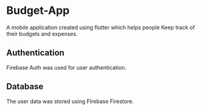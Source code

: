 # Budget-App
A mobile application created using flutter which helps people Keep track of their budgets and expenses.

## Authentication
Firebase Auth was used for user authentication. 

## Database
The user data was stored using FIrebase Firestore.